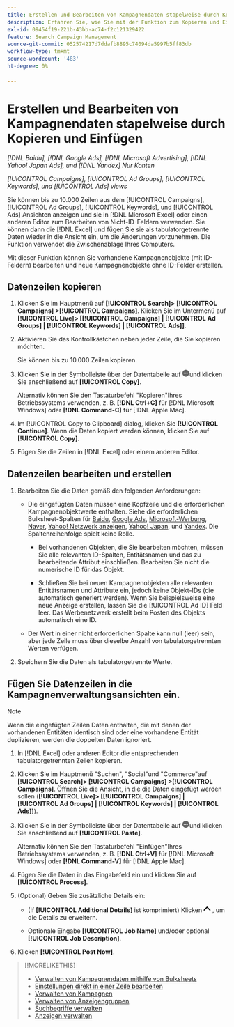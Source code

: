 ```yaml
---
title: Erstellen und Bearbeiten von Kampagnendaten stapelweise durch Kopieren und Einfügen
description: Erfahren Sie, wie Sie mit der Funktion zum Kopieren und Einfügen Kampagnendaten stapelweise verwalten können.
exl-id: 09454f19-221b-43bb-ac74-f2c121329422
feature: Search Campaign Management
source-git-commit: 052574217d7ddafb8895c74094da5997b5ff83db
workflow-type: tm+mt
source-wordcount: '483'
ht-degree: 0%

---
```


# Erstellen und Bearbeiten von Kampagnendaten stapelweise durch Kopieren und Einfügen

*[!DNL Baidu], [!DNL Google Ads], [!DNL Microsoft Advertising], [!DNL Yahoo! Japan Ads], und [!DNL Yandex] Nur Konten*

*[!UICONTROL Campaigns], [!UICONTROL Ad Groups], [!UICONTROL Keywords], und [!UICONTROL Ads] views*

Sie können bis zu 10.000 Zeilen aus dem [!UICONTROL Campaigns], [!UICONTROL Ad Groups], [!UICONTROL Keywords], und [!UICONTROL Ads] Ansichten anzeigen und sie in [!DNL Microsoft Excel] oder einen anderen Editor zum Bearbeiten von Nicht-ID-Feldern verwenden. Sie können dann die [!DNL Excel] und fügen Sie sie als tabulatorgetrennte Daten wieder in die Ansicht ein, um die Änderungen vorzunehmen. Die Funktion verwendet die Zwischenablage Ihres Computers.

Mit dieser Funktion können Sie vorhandene Kampagnenobjekte (mit ID-Feldern) bearbeiten und neue Kampagnenobjekte ohne ID-Felder erstellen.

## Datenzeilen kopieren

1. Klicken Sie im Hauptmenü auf **[!UICONTROL Search]> [!UICONTROL Campaigns] >[!UICONTROL Campaigns]**. Klicken Sie im Untermenü auf **[!UICONTROL Live]> \[[!UICONTROL Campaigns] \| [!UICONTROL Ad Groups] \| [!UICONTROL Keywords] \| [!UICONTROL Ads]\]**.

1. Aktivieren Sie das Kontrollkästchen neben jeder Zeile, die Sie kopieren möchten.

   Sie können bis zu 10.000 Zeilen kopieren.

1. Klicken Sie in der Symbolleiste über der Datentabelle auf ![Mehr](/help/search-social-commerce/assets/more.png "Mehr")und klicken Sie anschließend auf **[!UICONTROL Copy]**.

   Alternativ können Sie den Tastaturbefehl &quot;Kopieren&quot;Ihres Betriebssystems verwenden, z. B. **[!DNL Ctrl+C]** für [!DNL Microsoft Windows] oder **[!DNL Command-C]** für [!DNL Apple Mac].

1. Im [!UICONTROL Copy to Clipboard] dialog, klicken Sie **[!UICONTROL Continue]**. Wenn die Daten kopiert werden können, klicken Sie auf **[!UICONTROL Copy]**.

1. Fügen Sie die Zeilen in [!DNL Excel] oder einem anderen Editor.

## Datenzeilen bearbeiten und erstellen

1. Bearbeiten Sie die Daten gemäß den folgenden Anforderungen:

   * Die eingefügten Daten müssen eine Kopfzeile und die erforderlichen Kampagnenobjektwerte enthalten. Siehe die erforderlichen Bulksheet-Spalten für [Baidu](/help/search-social-commerce/campaign-management/bulksheets/bulksheet-data-formats/bulksheet-data-baidu.md), [Google Ads](/help/search-social-commerce/campaign-management/bulksheets/bulksheet-data-formats/bulksheet-data-google.md), [Microsoft-Werbung](/help/search-social-commerce/campaign-management/bulksheets/bulksheet-data-formats/bulksheet-data-microsoft.md), [Naver](/help/search-social-commerce/campaign-management/bulksheets/bulksheet-data-formats/bulksheet-data-naver.md), [Yahoo! Netzwerk anzeigen](/help/search-social-commerce/campaign-management/bulksheets/bulksheet-data-formats/bulksheet-data-yahoo-display-network.md), [Yahoo! Japan](/help/search-social-commerce/campaign-management/bulksheets/bulksheet-data-formats/bulksheet-data-yahoo-japan.md), und [Yandex](/help/search-social-commerce/campaign-management/bulksheets/bulksheet-data-formats/bulksheet-data-yandex.md). Die Spaltenreihenfolge spielt keine Rolle.

      * Bei vorhandenen Objekten, die Sie bearbeiten möchten, müssen Sie alle relevanten ID-Spalten, Entitätsnamen und das zu bearbeitende Attribut einschließen. Bearbeiten Sie nicht die numerische ID für das Objekt.

      * Schließen Sie bei neuen Kampagnenobjekten alle relevanten Entitätsnamen und Attribute ein, jedoch keine Objekt-IDs (die automatisch generiert werden). Wenn Sie beispielsweise eine neue Anzeige erstellen, lassen Sie die [!UICONTROL Ad ID] Feld leer. Das Werbenetzwerk erstellt beim Posten des Objekts automatisch eine ID.

   * Der Wert in einer nicht erforderlichen Spalte kann null (leer) sein, aber jede Zeile muss über dieselbe Anzahl von tabulatorgetrennten Werten verfügen.

1. Speichern Sie die Daten als tabulatorgetrennte Werte.

## Fügen Sie Datenzeilen in die Kampagnenverwaltungsansichten ein.

>[!NOTE]
>
>Wenn die eingefügten Zeilen Daten enthalten, die mit denen der vorhandenen Entitäten identisch sind oder eine vorhandene Entität duplizieren, werden die doppelten Daten ignoriert.

1. In [!DNL Excel] oder anderen Editor die entsprechenden tabulatorgetrennten Zeilen kopieren.

1. Klicken Sie im Hauptmenü &quot;Suchen&quot;, &quot;Social&quot;und &quot;Commerce&quot;auf **[!UICONTROL Search]> [!UICONTROL Campaigns] >[!UICONTROL Campaigns]**. Öffnen Sie die Ansicht, in die die Daten eingefügt werden sollen (**[!UICONTROL Live]> \[[!UICONTROL Campaigns] \| [!UICONTROL Ad Groups] \| [!UICONTROL Keywords] \| [!UICONTROL Ads]\]**).

1. Klicken Sie in der Symbolleiste über der Datentabelle auf ![Mehr](/help/search-social-commerce/assets/more.png "Mehr")und klicken Sie anschließend auf **[!UICONTROL Paste]**.

   Alternativ können Sie den Tastaturbefehl &quot;Einfügen&quot;Ihres Betriebssystems verwenden, z. B. **[!DNL Ctrl+V]** für [!DNL Microsoft Windows] oder **[!DNL Command-V]** für [!DNL Apple Mac].

1. Fügen Sie die Daten in das Eingabefeld ein und klicken Sie auf **[!UICONTROL Process]**.

1. (Optional) Geben Sie zusätzliche Details ein:

   * (If **[!UICONTROL Additional Details]** ist komprimiert) Klicken ![Öffnen](/help/search-social-commerce/assets/chevron-up.png "Öffnen") , um die Details zu erweitern.

   * Optionale Eingabe **[!UICONTROL Job Name]** und/oder optional **[!UICONTROL Job Description]**.

1. Klicken **[!UICONTROL Post Now]**.


>[!MORELIKETHIS]
>
>* [Verwalten von Kampagnendaten mithilfe von Bulksheets](/help/search-social-commerce/campaign-management/bulksheets/bulksheet-about.md)
>* [Einstellungen direkt in einer Zeile bearbeiten](/help/search-social-commerce/common-tasks/settings-edit-within-row.md)
>* [Verwalten von Kampagnen](/help/search-social-commerce/campaign-management/campaigns/campaign-manage.md)
>* [Verwalten von Anzeigengruppen](/help/search-social-commerce/campaign-management/campaigns/ad-group-manage.md)
>* [Suchbegriffe verwalten](/help/search-social-commerce/campaign-management/campaigns/keyword-manage.md)
>* [Anzeigen verwalten](/help/search-social-commerce/campaign-management/campaigns/ad-manage.md)
